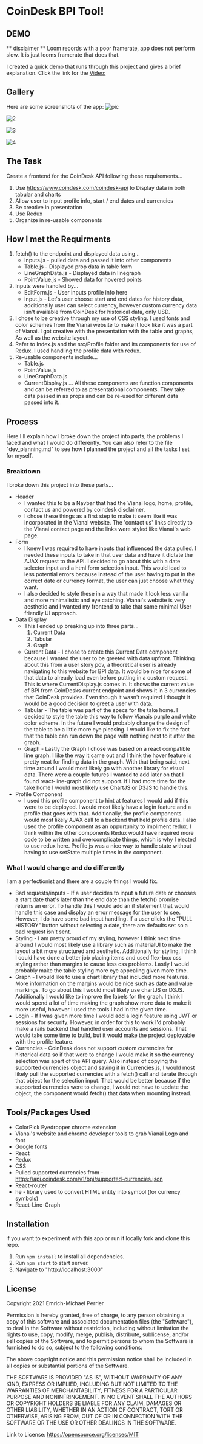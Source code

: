 # CoinDesk BPI Tool!

## DEMO
** disclaimer **
Loom records with a poor framerate, app does not perform slow. It is just looms framerate that does that.

I created a quick demo that runs through this project and gives a brief explanation. Click the link for the 
[Video:](https://www.loom.com/share/c486119e977f4d60830dabe66748ce14)

## Gallery
Here are some screenshots of the app:
![pic](https://i.ibb.co/st7LFRs/Screen-Shot-2021-07-01-at-11-38-33-PM.png)

![2](https://i.ibb.co/L66bPT1/Screen-Shot-2021-07-01-at-11-39-17-PM.png)

![3](https://i.ibb.co/prHCMmc/Screen-Shot-2021-07-01-at-11-39-36-PM.png)

![4](https://i.ibb.co/qWvM08Y/Screen-Shot-2021-07-01-at-11-39-53-PM.png)

## The Task
Create a frontend for the CoinDesk API following these requirements...
1. Use https://www.coindesk.com/coindesk-api to Display data in both tabular and charts
2. Allow user to input profile info, start / end dates and currencies
3. Be creative in presentation
4. Use Redux
5. Organize in re-usable components

## How I met the Requirments
1. fetch() to the endpoint and displayed data using...
    * Inputs.js - pulled data and passed it into other components
    * Table.js - Displayed prop data in table form
    * LineGraphData.js - Displayed data in linegraph
    * PointValue.js - Showed data for hovered points
2. Inputs were handled by...
    * EditForm.js - User inputs profile info here
    * Input.js - Let's user choose start and end dates for history data, additionally user can select currency, however custom currency data isn't available from CoinDesk for historical data, only USD.
3. I chose to be creative through my use of CSS styling. I used fonts and color schemes from the Vianai website to make it look like it was a part of Vianai. I got creative with the presentation with the table and graphs, As well as the website layout.
4. Refer to Index.js and the src/Profile folder and its components for use of Redux. I used handling the profile data with redux.
5. Re-usable components include...
    * Table.js
    * PointValue.js
    * LineGraphData.js
    * CurrentDisplay.js
    ... All these components are function components and can be referred to as presentational components. They take data passed in as props and can be re-used for different data passed into it.

## Process
Here I'll explain how I broke down the project into parts, the problems I faced and what I would do differently. You can also refer to the file "dev_planning.md" to see how I planned the project and all the tasks I set for myself.
### Breakdown
I broke down this project into these parts...
* Header
    * I wanted this to be a Navbar that had the Vianai logo, home, profile, contact us and powered by coindesk disclaimer.
    * I chose these things as a first step to make it seem like it was incorporated in the Vianai website. The 'contact us' links directly to the Vianai contact page and the links were styled like Vianai's web page.
* Form
    * I knew I was required to have inputs that influenced the data pulled. I needed these inputs to take in that user data and have it dictate the AJAX request to the API. I decided to go about this with a date selector input and a html form selection input. This would lead to less potential errors because instead of the user having to put in the correct date or currency format, the user can just choose what they want.
    * I also decided to style these in a way that made it look less vanilla and more minimalistic and eye catching. Vianai's website is very aesthetic and I wanted my frontend to take that same minimal User friendly UI approach.
* Data Display
    * This I ended up breaking up into three parts...
        1. Current Data
        2. Tabular
        3. Graph
    * Current Data - I chose to create this Current Data component because I wanted the user to be greeted with data upfront. Thinking about this from a user story pov, a theoretical user is already navigating to this website for BPI data. It would be nice for some of that data to already load even before putting in a custom request. This is where CurrentDisplay.js comes in. It shows the current value of BPI from CoinDesks current endpoint and shows it in 3 currencies that CoinDesk provides. Even though it wasn't required I thought it would be a good decision to greet a user with data.
    * Tabular - The table was part of the specs for the take home. I decided to style the table this way to follow Vianais purple and white color scheme. In the future I would probably change the design of the table to be a little more eye pleasing. I would like to fix the fact that the table can run down the page with nothing next to it after the graph.
    * Graph - Lastly the Graph I chose was based on a react compatible line graph. I like the way it came out and I think the hover feature is pretty neat for finding data in the graph. With that being said, next time around I would most likely go with another library for visual data. There were a couple futures I wanted to add later on that I found react-line-graph did not support. If I had more time for the take home I would most likely use ChartJS or D3JS to handle this.
* Profile Component
    * I used this profile component to hint at features I would add if this were to be deployed. I would most likely have a login feature and a profile that goes with that. Additionally, the profile components would most likely AJAX call to a backend that held profile data. I also used the profile component as an oppurtunity to impliment redux. I think within the other components Redux would have required more code to be written and overcomplicate things, which is why I elected to use redux here. Profile.js was a nice way to handle state without having to use setState multiple times in the component.

### What I would change and do differently
I am a perfectionist and there are a couple things I would fix.
* Bad requests/inputs - If a user decides to input a future date or chooses a start date that's later than the end date than the fetch() promise returns an error. To handle this I would add an if statement that would handle this case and display an error message for the user to see. However, I do have some bad input handling. If a user clicks the "PULL HISTORY" button without selecting a date, there are defaults set so a bad request isn't sent.
* Styling - I am pretty proud of my styling, however I think next time around I would most likely use a library such as materialUI to make the layout a bit more structured and aesthetic. Additionally for styling, I think I could have done a better job placing items and used flex-box css styling rather than margins to cause less css problems. Lastly I would probably make the table styling more eye appealing given more time.
* Graph - I would like to use a chart library that included more features. More information on the margins would be nice such as date and value markings. To go about this I would most likely use chartJS or D3JS. Additionally I would like to improve the labels for the graph. I think I would spend a lot of time making the graph show more data to make it more useful, however I used the tools I had in the given time.
* Login - If I was given more time I would add a login feature using JWT or sessions for security. However, in order for this to work I'd probably make a rails backend that handled user accounts and sessions. That would take some time to build, but it would make the project deployable with the profile feature.
* Currencies - CoinDesk does not support custom currencies for historical data so if that were to change I would make it so the currency selection was apart of the API query. Also instead of copying the supported currencies object and saving it in Currencies.js, I would most likely pull the supported currencies with a fetch() call and iterate through that object for the selection input. That would be better because if the supported currencies were to change, I would not have to update the object, the component would fetch() that data when mounting instead.

## Tools/Packages Used
* ColorPick Eyedropper chrome extension
* Vianai's website and chrome developer tools to grab Vianai Logo and font
* Google fonts
* React
* Redux
* CSS
* Pulled supported currencies from - https://api.coindesk.com/v1/bpi/supported-currencies.json
* React-router
* he - library used to convert HTML entity into symbol (for currency symbols)
* React-Line-Graph

## Installation
if you want to experiment with this app or run it locally fork and clone this repo.
1. Run ```npm install``` to install all dependencies.
2. Run ```npm start``` to start server.
3. Navigate to "http://localhost:3000"

## License
Copyright 2021 Emrich-Michael Perrier

Permission is hereby granted, free of charge, to any person obtaining a copy of this software and associated documentation files (the "Software"), to deal in the Software without restriction, including without limitation the rights to use, copy, modify, merge, publish, distribute, sublicense, and/or sell copies of the Software, and to permit persons to whom the Software is furnished to do so, subject to the following conditions:

The above copyright notice and this permission notice shall be included in all copies or substantial portions of the Software.

THE SOFTWARE IS PROVIDED "AS IS", WITHOUT WARRANTY OF ANY KIND, EXPRESS OR IMPLIED, INCLUDING BUT NOT LIMITED TO THE WARRANTIES OF MERCHANTABILITY, FITNESS FOR A PARTICULAR PURPOSE AND NONINFRINGEMENT. IN NO EVENT SHALL THE AUTHORS OR COPYRIGHT HOLDERS BE LIABLE FOR ANY CLAIM, DAMAGES OR OTHER LIABILITY, WHETHER IN AN ACTION OF CONTRACT, TORT OR OTHERWISE, ARISING FROM, OUT OF OR IN CONNECTION WITH THE SOFTWARE OR THE USE OR OTHER DEALINGS IN THE SOFTWARE.

Link to License: https://opensource.org/licenses/MIT
